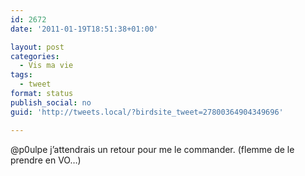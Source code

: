 ```yaml
---
id: 2672
date: '2011-01-19T18:51:38+01:00'

layout: post
categories:
  - Vis ma vie
tags:
  - tweet
format: status
publish_social: no
guid: 'http://tweets.local/?birdsite_tweet=27800364904349696'

---
```


@p0ulpe j’attendrais un retour pour me le commander. (flemme de le prendre en VO…)